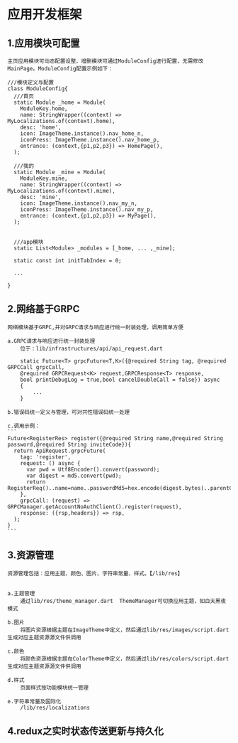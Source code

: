 # 应用开发框架

## 1.应用模块可配置
    主页应用模块可动态配置设整，增删模块可通过ModuleConfig进行配置，无需修改MainPage。ModuleConfig配置示例如下：

```
///模块定义与配置
class ModuleConfig{
  ///首页
  static Module _home = Module(
    ModuleKey.home,
    name: StringWrapper((context) => MyLocalizations.of(context).home),
    desc: 'home',
    icon: ImageTheme.instance().nav_home_n,
    iconPress: ImageTheme.instance().nav_home_p,
    entrance: (context,{p1,p2,p3}) => HomePage(),
  );

  ///我的
  static Module _mine = Module(
    ModuleKey.mine,
    name: StringWrapper((context) => MyLocalizations.of(context).mime),
    desc: 'mine',
    icon: ImageTheme.instance().nav_my_n,
    iconPress: ImageTheme.instance().nav_my_p,
    entrance: (context,{p1,p2,p3}) => MyPage(),
  );


  ///app模块
  static List<Module> _modules = [_home, ... ,_mine];

  static const int initTabIndex = 0;

  ...

}

```

## 2.网络基于GRPC
    网络模块基于GRPC,并对GRPC请求与响应进行统一封装处理，调用简单方便
    
    a.GRPC请求与响应进行统一封装处理
        位于：lib/infrastructures/api/api_request.dart
        
        static Future<T> grpcFuture<T,K>({@required String tag, @required GRPCCall grpcCall,
        @required GRPCRequest<K> request,GRPCResponse<T> response,
        bool printDebugLog = true,bool cancelDoubleCall = false}) async
        {
            ...
        }
        
    b.错误码统一定义与管理，可对共性错误码统一处理
    
    c.调用示例：
    ```
    Future<RegisterRes> register({@required String name,@required String password,@required String inviteCode}){
      return ApiRequest.grpcFuture(
        tag: 'register',
        request: () async {
          var pwd = Utf8Encoder().convert(password);
          var digest = md5.convert(pwd);
          return RegisterReq()..name=name..passwordMd5=hex.encode(digest.bytes)..parentCode=Int64(int.parse(inviteCode));
        },
        grpcCall: (request) => GRPCManager.getAccountNoAuthClient().register(request),
        response: ({rsp,headers}) => rsp,
      );
    }
    ```
    
    
            

## 3.资源管理
    资源管理包括：应用主题、颜色、图片、字符串常量、样式。【/lib/res】
    
    
    a.主题管理
        通过lib/res/theme_manager.dart  ThemeManager可切换应用主题，如白天黑夜模式
    
    b.图片
        将图片资源根据主题在ImageTheme中定义，然后通过lib/res/images/script.dart生成对应主题资源源文件供调用
    
    c.颜色
        将颜色资源根据主题在ColorTheme中定义，然后通过lib/res/colors/script.dart生成对应主题资源源文件供调用
    
    d.样式
        页面样式按功能模块统一管理
    
    e.字符串常量及国际化
        /lib/res/localizations
    


## 4.redux之实时状态传送更新与持久化









